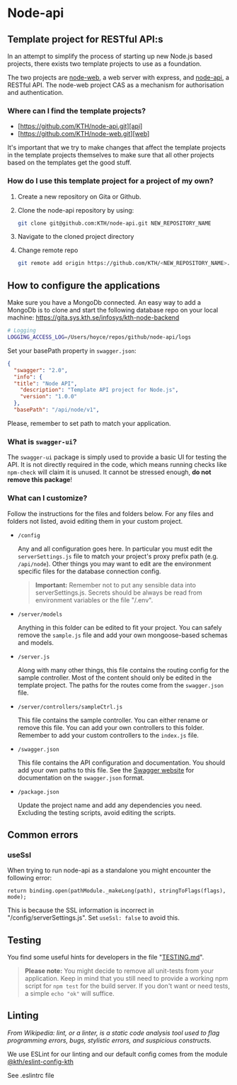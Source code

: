 # Node-api

## Template project for RESTful API:s

In an attempt to simplify the process of starting up new Node.js based projects, there exists two template projects to use as a foundation.

The two projects are [node-web][web], a web server with express, and [node-api][api], a RESTful API.
The node-web project CAS as a mechanism for authorisation and authentication.

### Where can I find the template projects?

- [https://github.com/KTH/node-api.git][api]
- [https://github.com/KTH/node-web.git][web]

It's important that we try to make changes that affect the template projects in the template projects themselves to make sure that all other projects based on the templates get the good stuff.

### How do I use this template project for a project of my own?

1. Create a new repository on Gita or Github.
2. Clone the node-api repository by using:

   ```sh
   git clone git@github.com:KTH/node-api.git NEW_REPOSITORY_NAME
   ```

3. Navigate to the cloned project directory

4. Change remote repo

   ```sh
   git remote add origin https://github.com/KTH/<NEW_REPOSITORY_NAME>.git
   ```

## How to configure the applications

Make sure you have a MongoDb connected. An easy way to add a MongoDb is to clone and start the following database repo on your local machine: https://gita.sys.kth.se/infosys/kth-node-backend

```sh
# Logging
LOGGING_ACCESS_LOG=/Users/hoyce/repos/github/node-api/logs
```

Set your basePath property in `swagger.json`:

```json
{
  "swagger": "2.0",
  "info": {
  "title": "Node API",
    "description": "Template API project for Node.js",
    "version": "1.0.0"
  },
  "basePath": "/api/node/v1",
```

Please, remember to set path to match your application.

### What is `swagger-ui`?

The `swagger-ui` package is simply used to provide a basic UI for testing the API. It is not directly required in the code, which means running checks like `npm-check` will claim it is unused. It cannot be stressed enough, **do not remove this package**!

### What can I customize?

Follow the instructions for the files and folders below. For any files and folders not listed, avoid editing them in your custom project.

- `/config`

  Any and all configuration goes here. In particular you must edit the `serverSettings.js` file to match your project's proxy prefix path (e.g. `/api/node`). Other things you may want to edit are the environment specific files for the database connection config.

  > **Important:**
  > Remember not to put any sensible data into serverSettings.js. Secrets should be always be read from environment variables or the file "/.env".

- `/server/models`

  Anything in this folder can be edited to fit your project. You can safely remove the `sample.js` file and add your own mongoose-based schemas and models.

- `/server.js`

  Along with many other things, this file contains the routing config for the sample controller. Most of the content should only be edited in the template project. The paths for the routes come from the `swagger.json` file.

- `/server/controllers/sampleCtrl.js`

  This file contains the sample controller. You can either rename or remove this file. You can add your own controllers to this folder. Remember to add your custom controllers to the `index.js` file.

- `/swagger.json`

  This file contains the API configuration and documentation. You should add your own paths to this file. See the [Swagger website](https://swagger.io/) for documentation on the `swagger.json` format.

- `/package.json`

  Update the project name and add any dependencies you need. Excluding the testing scripts, avoid editing the scripts.

## Common errors

### useSsl

When trying to run node-api as a standalone you might encounter the following error:

```
return binding.open(pathModule._makeLong(path), stringToFlags(flags), mode);
```

This is because the SSL information is incorrect in "/config/serverSettings.js". Set `useSsl: false` to avoid this.

## Testing

You find some useful hints for developers in the file "[TESTING.md](TESTING.md)".

> **Please note:**
> You might decide to remove all unit-tests from your application. Keep in mind that you still need to provide a working npm script for `npm test` for the build server. If you don't want or need tests, a simple `echo "ok"` will suffice.

## Linting

_From Wikipedia: lint, or a linter, is a static code analysis tool used to flag programming errors, bugs, stylistic errors, and suspicious constructs._

We use ESLint for our linting and our default config comes from the module [@kth/eslint-config-kth](https://github.com/KTH/eslint-config-kth)

See .eslintrc file

[api]: https://github.com/KTH/node-api
[web]: https://github.com/KTH/node-web
[swagger]: http://swagger.io/
